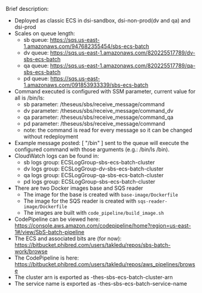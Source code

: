 Brief description:
 
* Deployed as classic ECS in dsi-sandbox, dsi-non-prod(dv and qa) and dsi-prod
* Scales on queue length:
    * sb queue: https://sqs.us-east-1.amazonaws.com/947682355454/sbs-ecs-batch
    * dv queue: https://sqs.us-east-1.amazonaws.com/820225517789/dv-sbs-ecs-batch
    * qa queue: https://sqs.us-east-1.amazonaws.com/820225517789/qa-sbs-ecs-batch
    * pd queue: https://sqs.us-east-1.amazonaws.com/091853933339/sbs-ecs-batch
* Command executed is configured with SSM parameter, current value for all is /bin/ls:
    * sb parameter: /theseus/sbs/receive_message/command
    * dv parameter: /theseus/sbs/receive_message/command_dv
    * qa parameter: /theseus/sbs/receive_message/command_qa
    * pd parameter: /theseus/sbs/receive_message/command
    * note: the command is read for every message so it can be changed without redeployment
* Example message posted: [ "/bin" ] sent to the queue will execute the configured command with those arguments (e.g.: /bin/ls /bin).
* CloudWatch logs can be found in:
    * sb logs group: ECSLogGroup-sbs-ecs-batch-cluster
    * dv logs group: ECSLogGroup-dv-sbs-ecs-batch-cluster
    * qa logs group: ECSLogGroup-qa-sbs-ecs-batch-cluster
    * pd logs group: ECSLogGroup-sbs-ecs-batch-cluster
* There are two Docker images base and SQS reader
    * The image for the base is created with ```base-image/Dockerfile```
    * The image for the SQS reader is created with ```sqs-reader-image/Dockerfile```
    * The images are built with ```code_pipeline/build_image.sh```
* CodePipeline can be viewed here: https://console.aws.amazon.com/codepipeline/home?region=us-east-1#/view/SbS-batch-pipeline
* The ECS and associated bits are (for now): https://bitbucket.phibred.com/users/takledu/repos/sbs-batch-work/browse
* The CodePipeline is here: https://bitbucket.phibred.com/users/takledu/repos/aws_pipelines/browse
* The cluster arn is exported as <env>-thes-sbs-ecs-batch-cluster-arn
* The service name is exported as <env>-thes-sbs-ecs-batch-service-name
